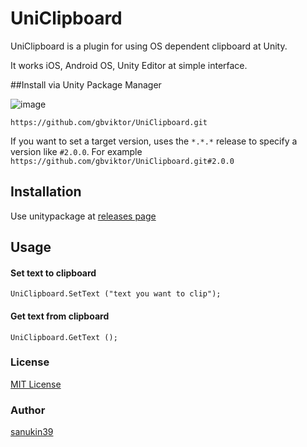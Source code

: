 # UniClipboard

UniClipboard is a plugin for using OS dependent clipboard at Unity.

It works iOS, Android OS, Unity Editor at simple interface.

##Install via Unity Package Manager

![image](https://user-images.githubusercontent.com/46207/79450714-3aadd100-8020-11ea-8aae-b8d87fc4d7be.png)

```
https://github.com/gbviktor/UniClipboard.git
```

If you want to set a target version, uses the `*.*.*` release to specify a version like `#2.0.0`. 
For example `https://github.com/gbviktor/UniClipboard.git#2.0.0`

## Installation
Use unitypackage at [releases page](https://github.com/sanukin39/UniClipboard/releases)

## Usage

#### Set text to clipboard
```
UniClipboard.SetText ("text you want to clip");
```

#### Get text from clipboard 
```
UniClipboard.GetText ();
```

### License
[MIT License](https://github.com/sanukin39/UniClipboard/blob/master/LICENSE.md)

### Author
[sanukin39](https://github.com/sanukin39)

